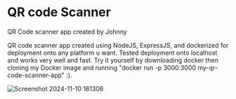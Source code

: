 # QR code Scanner
 QR Code scanner app created by Johnny


QR code scanner app created using NodeJS, ExpressJS, and dockerized for deployment onto any platform u want. Tested deployment onto localhost and works very well and fast. Try it yourself by downloading docker then cloning my Docker image and running "docker run -p 3000:3000 my-qr-code-scanner-app" :).

![Screenshot 2024-11-10 161306](https://github.com/user-attachments/assets/c3f288bd-345c-43a6-ab04-f774afd1d294)
